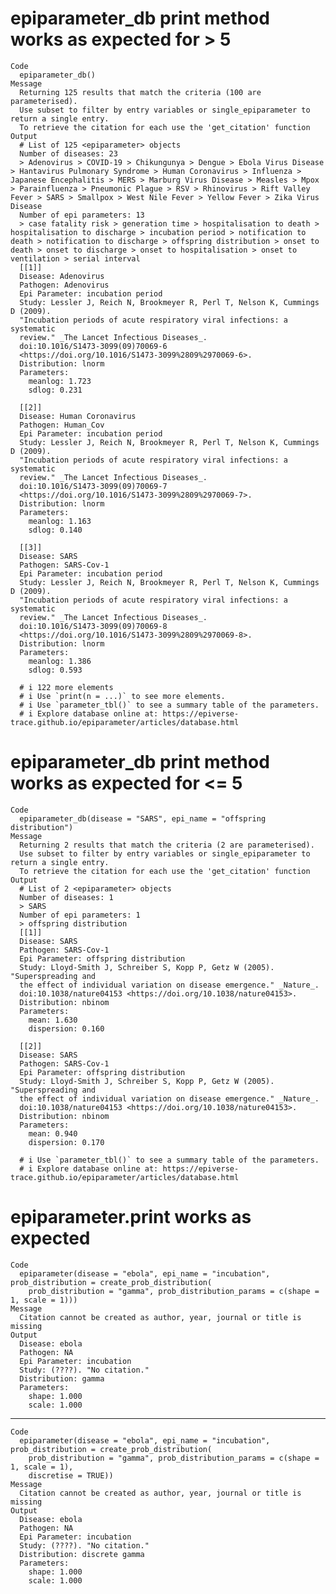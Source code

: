 # epiparameter_db print method works as expected for > 5 <epiparameter>

    Code
      epiparameter_db()
    Message
      Returning 125 results that match the criteria (100 are parameterised). 
      Use subset to filter by entry variables or single_epiparameter to return a single entry. 
      To retrieve the citation for each use the 'get_citation' function
    Output
      # List of 125 <epiparameter> objects
      Number of diseases: 23
      > Adenovirus > COVID-19 > Chikungunya > Dengue > Ebola Virus Disease > Hantavirus Pulmonary Syndrome > Human Coronavirus > Influenza > Japanese Encephalitis > MERS > Marburg Virus Disease > Measles > Mpox > Parainfluenza > Pneumonic Plague > RSV > Rhinovirus > Rift Valley Fever > SARS > Smallpox > West Nile Fever > Yellow Fever > Zika Virus Disease
      Number of epi parameters: 13
      > case fatality risk > generation time > hospitalisation to death > hospitalisation to discharge > incubation period > notification to death > notification to discharge > offspring distribution > onset to death > onset to discharge > onset to hospitalisation > onset to ventilation > serial interval
      [[1]]
      Disease: Adenovirus
      Pathogen: Adenovirus
      Epi Parameter: incubation period
      Study: Lessler J, Reich N, Brookmeyer R, Perl T, Nelson K, Cummings D (2009).
      "Incubation periods of acute respiratory viral infections: a systematic
      review." _The Lancet Infectious Diseases_.
      doi:10.1016/S1473-3099(09)70069-6
      <https://doi.org/10.1016/S1473-3099%2809%2970069-6>.
      Distribution: lnorm
      Parameters:
        meanlog: 1.723
        sdlog: 0.231
      
      [[2]]
      Disease: Human Coronavirus
      Pathogen: Human_Cov
      Epi Parameter: incubation period
      Study: Lessler J, Reich N, Brookmeyer R, Perl T, Nelson K, Cummings D (2009).
      "Incubation periods of acute respiratory viral infections: a systematic
      review." _The Lancet Infectious Diseases_.
      doi:10.1016/S1473-3099(09)70069-7
      <https://doi.org/10.1016/S1473-3099%2809%2970069-7>.
      Distribution: lnorm
      Parameters:
        meanlog: 1.163
        sdlog: 0.140
      
      [[3]]
      Disease: SARS
      Pathogen: SARS-Cov-1
      Epi Parameter: incubation period
      Study: Lessler J, Reich N, Brookmeyer R, Perl T, Nelson K, Cummings D (2009).
      "Incubation periods of acute respiratory viral infections: a systematic
      review." _The Lancet Infectious Diseases_.
      doi:10.1016/S1473-3099(09)70069-8
      <https://doi.org/10.1016/S1473-3099%2809%2970069-8>.
      Distribution: lnorm
      Parameters:
        meanlog: 1.386
        sdlog: 0.593
      
      # i 122 more elements
      # i Use `print(n = ...)` to see more elements.
      # i Use `parameter_tbl()` to see a summary table of the parameters.
      # i Explore database online at: https://epiverse-trace.github.io/epiparameter/articles/database.html

# epiparameter_db print method works as expected for <= 5 <epiparameter>

    Code
      epiparameter_db(disease = "SARS", epi_name = "offspring distribution")
    Message
      Returning 2 results that match the criteria (2 are parameterised). 
      Use subset to filter by entry variables or single_epiparameter to return a single entry. 
      To retrieve the citation for each use the 'get_citation' function
    Output
      # List of 2 <epiparameter> objects
      Number of diseases: 1
      > SARS
      Number of epi parameters: 1
      > offspring distribution
      [[1]]
      Disease: SARS
      Pathogen: SARS-Cov-1
      Epi Parameter: offspring distribution
      Study: Lloyd-Smith J, Schreiber S, Kopp P, Getz W (2005). "Superspreading and
      the effect of individual variation on disease emergence." _Nature_.
      doi:10.1038/nature04153 <https://doi.org/10.1038/nature04153>.
      Distribution: nbinom
      Parameters:
        mean: 1.630
        dispersion: 0.160
      
      [[2]]
      Disease: SARS
      Pathogen: SARS-Cov-1
      Epi Parameter: offspring distribution
      Study: Lloyd-Smith J, Schreiber S, Kopp P, Getz W (2005). "Superspreading and
      the effect of individual variation on disease emergence." _Nature_.
      doi:10.1038/nature04153 <https://doi.org/10.1038/nature04153>.
      Distribution: nbinom
      Parameters:
        mean: 0.940
        dispersion: 0.170
      
      # i Use `parameter_tbl()` to see a summary table of the parameters.
      # i Explore database online at: https://epiverse-trace.github.io/epiparameter/articles/database.html

# epiparameter.print works as expected

    Code
      epiparameter(disease = "ebola", epi_name = "incubation", prob_distribution = create_prob_distribution(
        prob_distribution = "gamma", prob_distribution_params = c(shape = 1, scale = 1)))
    Message
      Citation cannot be created as author, year, journal or title is missing
    Output
      Disease: ebola
      Pathogen: NA
      Epi Parameter: incubation
      Study: (????). "No citation."
      Distribution: gamma
      Parameters:
        shape: 1.000
        scale: 1.000

---

    Code
      epiparameter(disease = "ebola", epi_name = "incubation", prob_distribution = create_prob_distribution(
        prob_distribution = "gamma", prob_distribution_params = c(shape = 1, scale = 1),
        discretise = TRUE))
    Message
      Citation cannot be created as author, year, journal or title is missing
    Output
      Disease: ebola
      Pathogen: NA
      Epi Parameter: incubation
      Study: (????). "No citation."
      Distribution: discrete gamma
      Parameters:
        shape: 1.000
        scale: 1.000

